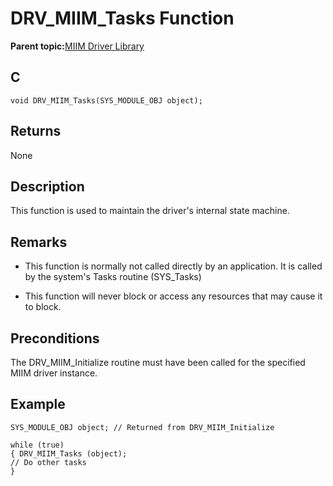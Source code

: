 # DRV\_MIIM\_Tasks Function

**Parent topic:**[MIIM Driver Library](GUID-A8906C8D-A608-4572-AE74-1E517DD2B0BE.md)

## C

```
void DRV_MIIM_Tasks(SYS_MODULE_OBJ object); 
```

## Returns

None

## Description

This function is used to maintain the driver's internal state machine.

## Remarks

-   This function is normally not called directly by an application. It is called by the system's Tasks routine \(SYS\_Tasks\)

-   This function will never block or access any resources that may cause it to block.


## Preconditions

The DRV\_MIIM\_Initialize routine must have been called for the specified MIIM driver instance.

## Example

```
SYS_MODULE_OBJ object; // Returned from DRV_MIIM_Initialize 

while (true) 
{ DRV_MIIM_Tasks (object); 
// Do other tasks 
} 
```


